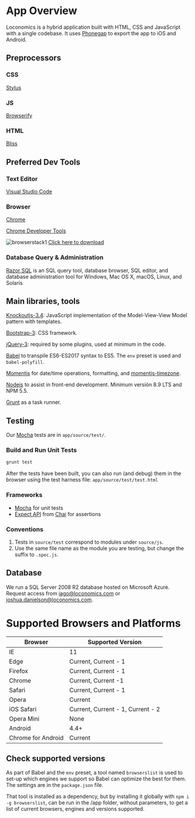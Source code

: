# App Overview
Loconomics is a hybrid application built with HTML, CSS and JavaScript with a single codebase. It uses [Phonegap](http://phonegap.com/) to export the app to iOS and Android.

## Preprocessors
### CSS
[Stylus](http://stylus-lang.com)

### JS
[Browserify](http://browserify.org/)

### HTML
[Bliss](html)

## Preferred Dev Tools
### Text Editor
[Visual Studio Code](https://code.visualstudio.com/)

### Browser
[Chrome](https://www.google.com/chrome/browser/desktop/index.html)

[Chrome Developer Tools](https://developer.chrome.com/devtools)

![browserstack1](https://cloud.githubusercontent.com/assets/1202838/23223934/575af6d0-f8e1-11e6-9082-63464329f70e.png)
[Click here to download](https://www.browserstack.com/)

### Database Query & Administration
[Razor SQL](https://razorsql.com/) is an SQL query tool, database browser, SQL editor, and database administration tool for Windows, Mac OS X, macOS, Linux, and Solaris

## Main libraries, tools
[Knockoutjs-3.4](http://knockoutjs.com): JavaScript implementation of the Model-View-View Model pattern with templates.

[Bootstrap-3](http://getbootstrap.com): CSS framework.

[jQuery-3](https://jquery.com): required by some plugins, used at minimum in the code.

[Babel](https://babeljs.io/) to transpile ES6-ES2017 syntax to ES5. The `env` preset is used and `babel-polyfill`.

[Momentjs](http://momentjs.com/) for date/time operations, formatting, and [momentjs-timezone](http://momentjs.com/timezone/).

[Nodejs](https://nodejs.org/en/) to assist in front-end development. Minimum versión 8.9 LTS and NPM 5.5.

[Grunt](http://gruntjs.com/) as a task runner.

## Testing

Our [Mocha](http://mochajs.org/) tests are in ``app/source/test/``.

### Build and Run Unit Tests

```bash
grunt test
```

After the tests have been built, you can also run (and debug) them in the browser using the test harness file: ``app/source/test/test.html``

### Frameworks

- [Mocha](http://mochajs.org/) for unit tests
- [Expect API](http://chaijs.com/api/bdd/) from [Chai](http://chaijs.com/) for assertions

### Conventions

1. Tests in ``source/test`` correspond to modules under ``source/js``.
2. Use the same file name as the module you are testing, but change the suffix to ``.spec.js``.

## Database
We run a SQL Server 2008 R2 database hosted on Microsoft Azure. Request access from [iago@loconomics.com](mailto:iago@loconomics.com) or [joshua.danielson@loconomics.com](mailto:joshua.danielson@loconomics.com).

# Supported Browsers and Platforms
| Browser | Supported Version |
| --- | --- |
| IE | 11
| Edge | Current, Current - 1
| Firefox | Current, Current - 1
| Chrome | Current, Current -1
| Safari | Current, Current - 1
| Opera | Current
| iOS Safari | Current, Current - 1, Current - 2
| Opera Mini | None
| Android | 4.4+
| Chrome for Android | Current

## Check supported versions
As part of Babel and the `env` preset, a tool named `browserslist` is used to set-up which engines we support so Babel can optimize the best for them. The settings are in the `package.json` file.

That tool is installed as a dependency, but by installing it globally with `npm i -g browserslist`, can be run in the /app folder, without parameters, to get a list of current browsers, engines and versions supported.
